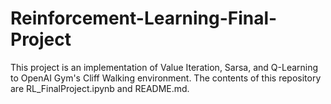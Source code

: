 # Reinforcement-Learning-Final-Project
This project is an implementation of Value Iteration, Sarsa, and Q-Learning to OpenAI Gym's Cliff Walking environment. 
The contents of this repository are RL_FinalProject.ipynb and README.md.
